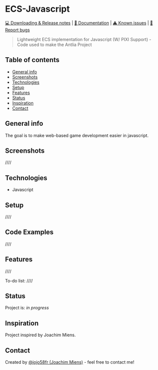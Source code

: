 # ECS-Javascript
[:computer: Downloading & Release notes](https://github.com/jojo58fr/ECS-Javascript/releases)   |   [:pushpin: Documentation](https://github.com/jojo58fr/ECS-Javascript/wiki) | [:warning: Known issues](#known-issues) | [:bug: Report bugs](https://github.com/jojo58fr/ECS-Javascript/issues)
> Lightweight ECS implementation for Javascript (W/ PIXI Support) - Code used to make the Antlia Project

## Table of contents
* [General info](#general-info)
* [Screenshots](#screenshots)
* [Technologies](#technologies)
* [Setup](#setup)
* [Features](#features)
* [Status](#status)
* [Inspiration](#inspiration)
* [Contact](#contact)

## General info
The goal is to make web-based game development easier in javascript.

## Screenshots
////

## Technologies
* Javascript

## Setup
////

## Code Examples
////

## Features
////

To-do list:
////

## Status
Project is: _in progress_

## Inspiration
Project inspired by Joachim Miens.

## Contact
Created by [@jojo58fr (Joachim Miens)](https://github.com/jojo58fr) - feel free to contact me!
